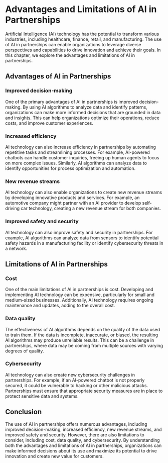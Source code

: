 Advantages and Limitations of AI in Partnerships
=========================================================================================

Artificial Intelligence (AI) technology has the potential to transform various industries, including healthcare, finance, retail, and manufacturing. The use of AI in partnerships can enable organizations to leverage diverse perspectives and capabilities to drive innovation and achieve their goals. In this chapter, we explore the advantages and limitations of AI in partnerships.

Advantages of AI in Partnerships
--------------------------------

### Improved decision-making

One of the primary advantages of AI in partnerships is improved decision-making. By using AI algorithms to analyze data and identify patterns, organizations can make more informed decisions that are grounded in data and insights. This can help organizations optimize their operations, reduce costs, and improve customer experiences.

### Increased efficiency

AI technology can also increase efficiency in partnerships by automating repetitive tasks and streamlining processes. For example, AI-powered chatbots can handle customer inquiries, freeing up human agents to focus on more complex issues. Similarly, AI algorithms can analyze data to identify opportunities for process optimization and automation.

### New revenue streams

AI technology can also enable organizations to create new revenue streams by developing innovative products and services. For example, an automotive company might partner with an AI provider to develop self-driving car technology, creating a new revenue stream for both companies.

### Improved safety and security

AI technology can also improve safety and security in partnerships. For example, AI algorithms can analyze data from sensors to identify potential safety hazards in a manufacturing facility or identify cybersecurity threats in a network.

Limitations of AI in Partnerships
---------------------------------

### Cost

One of the main limitations of AI in partnerships is cost. Developing and implementing AI technology can be expensive, particularly for small and medium-sized businesses. Additionally, AI technology requires ongoing maintenance and updates, adding to the overall cost.

### Data quality

The effectiveness of AI algorithms depends on the quality of the data used to train them. If the data is incomplete, inaccurate, or biased, the resulting AI algorithms may produce unreliable results. This can be a challenge in partnerships, where data may be coming from multiple sources with varying degrees of quality.

### Cybersecurity

AI technology can also create new cybersecurity challenges in partnerships. For example, if an AI-powered chatbot is not properly secured, it could be vulnerable to hacking or other malicious attacks. Partnerships must ensure that appropriate security measures are in place to protect sensitive data and systems.

Conclusion
----------

The use of AI in partnerships offers numerous advantages, including improved decision-making, increased efficiency, new revenue streams, and improved safety and security. However, there are also limitations to consider, including cost, data quality, and cybersecurity. By understanding both the advantages and limitations of AI in partnerships, organizations can make informed decisions about its use and maximize its potential to drive innovation and create new value for customers.

